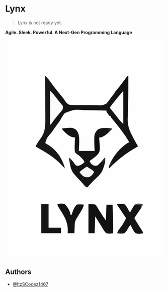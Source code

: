 
# Lynx

> Lynx is not ready yet.

**Agile. Sleek. Powerful. A Next-Gen Programming Language**

![Logo](assets/logo.svg)


## Authors

- [@ItzSCodez1467](https://www.github.com/ItzSCodez1467)